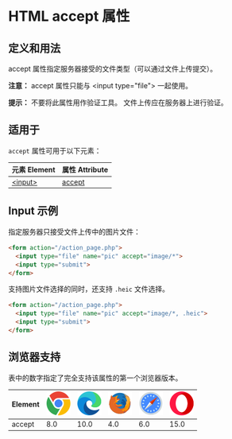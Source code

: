 HTML accept 属性
===

## 定义和用法

accept 属性指定服务器接受的文件类型（可以通过文件上传提交）。

**注意：** accept 属性只能与 \<input type="file"> 一起使用。

**提示：** 不要将此属性用作验证工具。 文件上传应在服务器上进行验证。

## 适用于

`accept` 属性可用于以下元素：

| 元素 Element | 属性 Attribute |
| ----- | ----- |
| [\<input>](../tags/input.md) | [accept](../tags/input_accept.md) |
<!--rehype:style=width: 100%; display: inline-table;-->

## Input 示例

指定服务器只接受文件上传中的图片文件：

```html idoc:preview:iframe
<form action="/action_page.php">
  <input type="file" name="pic" accept="image/*">
  <input type="submit">
</form>
```

支持图片文件选择的同时，还支持 `.heic` 文件选择。

```html idoc:preview:iframe
<form action="/action_page.php">
  <input type="file" name="pic" accept="image/*, .heic">
  <input type="submit">
</form>
```

## 浏览器支持

表中的数字指定了完全支持该属性的第一个浏览器版本。

| Element | ![chrome][1] | ![edge][2] | ![firefox][3] | ![safari][4] | ![opera][5] |
| ------- | --- | --- | --- | --- | --- |
| accept    | 8.0 | 10.0 | 4.0 | 6.0 | 15.0 |
<!--rehype:style=width: 100%; display: inline-table;-->


[1]: ../assets/chrome.svg
[2]: ../assets/edge.svg
[3]: ../assets/firefox.svg
[4]: ../assets/safari.svg
[5]: ../assets/opera.svg
